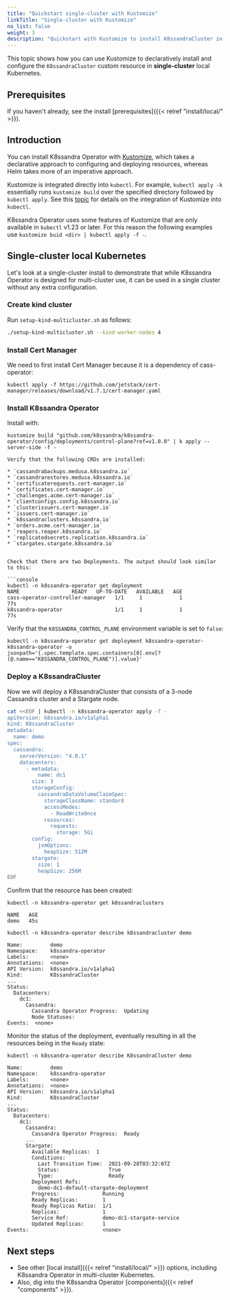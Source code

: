```yaml
---
title: "Quickstart single-cluster with Kustomize"
linkTitle: "Single-cluster with Kustomize"
no_list: false
weight: 3
description: "Quickstart with Kustomize to install K8ssandraCluster in single-cluster Kubernetes."
---
```


This topic shows how you can use Kustomize to declaratively install and configure the `K8ssandraCluster` custom resource in **single-cluster** local Kubernetes. 

## Prerequisites

If you haven't already, see the install [prerequisites]({{< relref "install/local/" >}}).

## Introduction

You can install K8ssandra Operator with [Kustomize](https://kustomize.io/), which takes 
a declarative approach to configuring and deploying resources, whereas Helm takes more of 
an imperative approach.

Kustomize is integrated directly into `kubectl`. For example, `kubectl apply -k` essentially runs `kustomize build` over the specified directory followed by `kubectl apply`. See this [topic](https://kubernetes.io/docs/tasks/manage-kubernetes-objects/kustomization/) for details on the integration of Kustomize into `kubectl`.

K8ssandra Operator uses some features of Kustomize that are only available in `kubectl` v1.23 or later. For this reason the following examples use `kustomize buid <dir> | kubectl apply -f -`.


## Single-cluster local Kubernetes
Let's look at a single-cluster install to demonstrate that while K8ssandra 
Operator is designed for multi-cluster use, it can be used in a single cluster without 
any extra configuration.

### Create kind cluster
Run `setup-kind-multicluster.sh` as follows:

```sh
./setup-kind-multicluster.sh --kind-worker-nodes 4
```

### Install Cert Manager
We need to first install Cert Manager because it is a dependency of cass-operator:

```console
kubectl apply -f https://github.com/jetstack/cert-manager/releases/download/v1.7.1/cert-manager.yaml
```

### Install K8ssandra Operator
Install with:

```console
kustomize build "github.com/k8ssandra/k8ssandra-operator/config/deployments/control-plane?ref=v1.0.0" | k apply --server-side -f -

Verify that the following CRDs are installed:

* `cassandrabackups.medusa.k8ssandra.io`
* `cassandrarestores.medusa.k8ssandra.io`
* `certificaterequests.cert-manager.io`
* `certificates.cert-manager.io`
* `challenges.acme.cert-manager.io`
* `clientconfigs.config.k8ssandra.io`
* `clusterissuers.cert-manager.io`
* `issuers.cert-manager.io`
* `k8ssandraclusters.k8ssandra.io`
* `orders.acme.cert-manager.io`
* `reapers.reaper.k8ssandra.io`
* `replicatedsecrets.replication.k8ssandra.io`
* `stargates.stargate.k8ssandra.io`


Check that there are two Deployments. The output should look similar to this:

```console
kubectl -n k8ssandra-operator get deployment
NAME                 READY   UP-TO-DATE   AVAILABLE   AGE
cass-operator-controller-manager   1/1     1            1           77s
k8ssandra-operator                 1/1     1            1           77s
```

Verify that the `K8SSANDRA_CONTROL_PLANE` environment variable is set to `false`:

```console
kubectl -n k8ssandra-operator get deployment k8ssandra-operator-k8ssandra-operator -o jsonpath='{.spec.template.spec.containers[0].env[?(@.name=="K8SSANDRA_CONTROL_PLANE")].value}'
```

### Deploy a K8ssandraCluster
Now we will deploy a K8ssandraCluster that consists of a 3-node Cassandra cluster and a 
Stargate node.

```sh
cat <<EOF | kubectl -n k8ssandra-operator apply -f -
apiVersion: k8ssandra.io/v1alpha1
kind: K8ssandraCluster
metadata:
  name: demo
spec:
  cassandra:
    serverVersion: "4.0.1"
    datacenters:
      - metadata:
          name: dc1
        size: 3
        storageConfig:
          cassandraDataVolumeClaimSpec:
            storageClassName: standard
            accessModes:
              - ReadWriteOnce
            resources:
              requests:
                storage: 5Gi
        config:
          jvmOptions:
            heapSize: 512M
        stargate:
          size: 1
          heapSize: 256M
EOF
```

Confirm that the resource has been created:

```console
kubectl -n k8ssandra-operator get k8ssandraclusters
```

```console
NAME   AGE
demo   45s
```

```console
kubectl -n k8ssandra-operator describe k8ssandracluster demo
```

```console
Name:         demo
Namespace:    k8ssandra-operator
Labels:       <none>
Annotations:  <none>
API Version:  k8ssandra.io/v1alpha1
Kind:         K8ssandraCluster
...
Status:
  Datacenters:
    dc1:
      Cassandra:
        Cassandra Operator Progress:  Updating
        Node Statuses:
Events:  <none>
```

Monitor the status of the deployment, eventually resulting in all the resources being in 
the `Ready` state:

```console
kubectl -n k8ssandra-operator describe K8ssandraCluster demo
```

```console
Name:         demo
Namespace:    k8ssandra-operator
Labels:       <none>
Annotations:  <none>
API Version:  k8ssandra.io/v1alpha1
Kind:         K8ssandraCluster
...
Status:
  Datacenters:
    dc1:
      Cassandra:
        Cassandra Operator Progress:  Ready
      ...
      Stargate:
        Available Replicas:  1
        Conditions:
          Last Transition Time:  2021-09-28T03:32:07Z
          Status:                True
          Type:                  Ready
        Deployment Refs:
          demo-dc1-default-stargate-deployment
        Progress:              Running
        Ready Replicas:        1
        Ready Replicas Ratio:  1/1
        Replicas:              1
        Service Ref:           demo-dc1-stargate-service
        Updated Replicas:      1
Events:                        <none>
```

## Next steps

* See other [local install]({{< relref "install/local/" >}}) options, including K8ssandra Operator in multi-cluster Kubernetes.
* Also, dig into the K8ssandra Operator [components]({{< relref "components" >}}).

